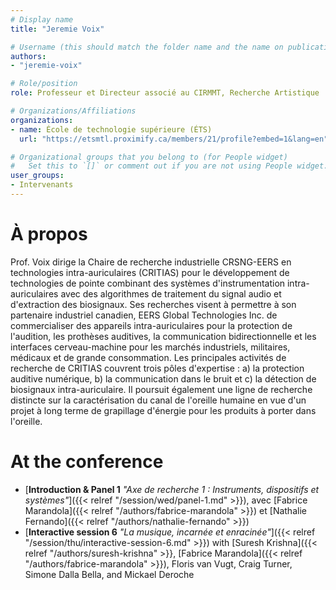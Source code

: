 ```yaml
---
# Display name
title: "Jeremie Voix"

# Username (this should match the folder name and the name on publications)
authors:
- "jeremie-voix"

# Role/position
role: Professeur et Directeur associé au CIRMMT, Recherche Artistique

# Organizations/Affiliations
organizations:
- name: École de technologie supérieure (ÉTS)
  url: "https://etsmtl.proximify.ca/members/21/profile?embed=1&lang=en"

# Organizational groups that you belong to (for People widget)
#   Set this to `[]` or comment out if you are not using People widget.
user_groups:
- Intervenants
---
```


# À propos

Prof. Voix dirige la Chaire de recherche industrielle CRSNG-EERS en technologies intra-auriculaires (CRITIAS) pour le développement de technologies de pointe combinant des systèmes d'instrumentation intra-auriculaires avec des algorithmes de traitement du signal audio et d'extraction des biosignaux. Ses recherches visent à permettre à son partenaire industriel canadien, EERS Global Technologies Inc. de commercialiser des appareils intra-auriculaires pour la protection de l'audition, les prothèses auditives, la communication bidirectionnelle et les interfaces cerveau-machine pour les marchés industriels, militaires, médicaux et de grande consommation. Les principales activités de recherche de CRITIAS couvrent trois pôles d'expertise : a) la protection auditive numérique, b) la communication dans le bruit et c) la détection de biosignaux intra-auriculaire. Il poursuit également une ligne de recherche distincte sur la caractérisation du canal de l'oreille humaine en vue d'un projet à long terme de grapillage d'énergie pour les produits à porter dans l'oreille.

# At the conference

- [**Introduction & Panel 1** *"Axe de recherche 1 : Instruments, dispositifs et systèmes"*]({{< relref "/session/wed/panel-1.md" >}}), avec [Fabrice Marandola]({{< relref "/authors/fabrice-marandola" >}}) et [Nathalie Fernando]({{< relref "/authors/nathalie-fernando" >}})
- [**Interactive session 6** *"La musique, incarnée et enracinée"*]({{< relref "/session/thu/interactive-session-6.md" >}}) with [Suresh Krishna]({{< relref "/authors/suresh-krishna" >}}, [Fabrice Marandola]({{< relref "/authors/fabrice-marandola" >}}), Floris van Vugt, Craig Turner, Simone Dalla Bella, and Mickael Deroche